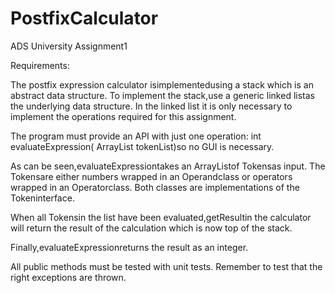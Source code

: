 # PostfixCalculator
 ADS University Assignment1

 Requirements:

 The postfix expression calculator isimplementedusing a stack which is an abstract data structure. To implement the stack,use a generic linked listas the underlying data structure. In the linked list it is only necessary to implement the operations required for this assignment. 
 
 The program must provide an API with just one operation: int evaluateExpression( ArrayList<Token> tokenList)so no GUI is necessary. 
 
 As can be seen,evaluateExpressiontakes an ArrayListof Tokensas input. The Tokensare either numbers wrapped in an Operandclass or operators wrapped in an Operatorclass. Both classes are implementations of the Tokeninterface.
 
 When all Tokensin the list have been evaluated,getResultin the calculator will return the result of the calculation which is now top of the stack. 
 
 Finally,evaluateExpressionreturns the result as an integer.
 
 All public methods must be tested with unit tests. Remember to test that the right exceptions are thrown.
